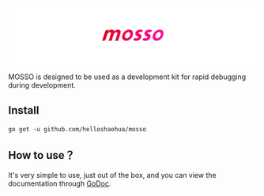 ![banner](assets/banner/mosso.jpg)

MOSSO is designed to be used as a development kit for rapid debugging during development.

## Install

```shell script
go get -u github.com/helloshaohua/mosso
```

## How to use？

It's very simple to use, just out of the box, and you can view the documentation through [GoDoc](https://pkg.go.dev/github.com/helloshaohua/mosso).

